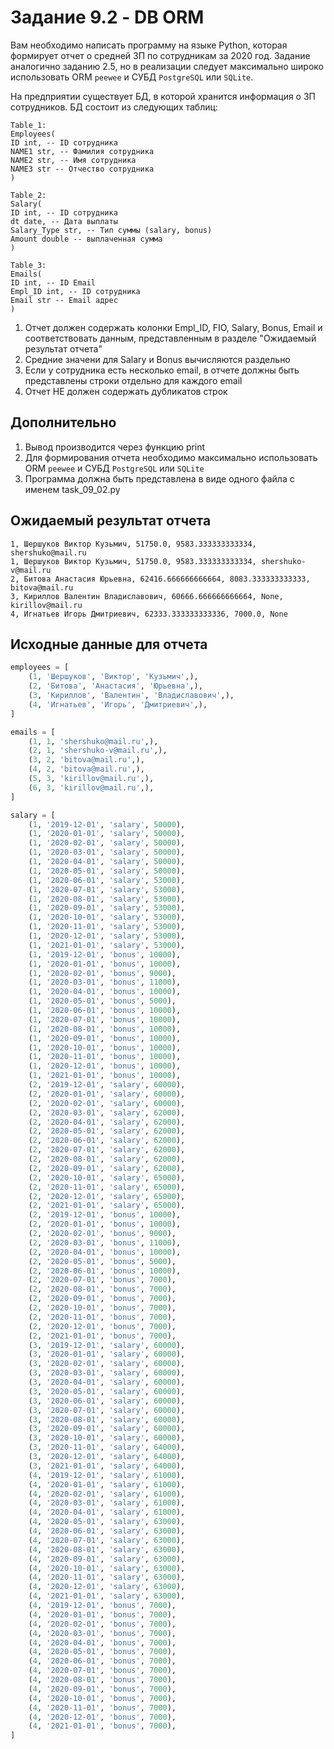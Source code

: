 # Задание 9.2 - DB ORM

Вам необходимо написать программу на языке Python, которая формирует отчет о средней ЗП по сотрудникам за 2020 год.
Задание аналогично заданию 2.5, но в реализации следует максимально широко использовать ORM `peewee` и СУБД `PostgreSQL` или `SQLite`.

На предприятии существует БД, в которой хранится информация о ЗП сотрудников. БД состоит из следующих таблиц:
```
Table_1: 
Employees(
ID int, -- ID сотрудника
NAME1 str, -- Фамилия сотрудника
NAME2 str, -- Имя сотрудника
NAME3 str -- Отчество сотрудника
)

Table_2: 
Salary(
ID int, -- ID сотрудника
dt date, -- Дата выплаты
Salary_Type str, -- Тип суммы (salary, bonus)
Amount double -- выплаченная сумма
)

Table_3: 
Emails(
ID int, -- ID Email
Empl_ID int, -- ID сотрудника
Email str -- Email адрес
)
```

1. Отчет должен содержать колонки Empl_ID, FIO, Salary, Bonus, Email и соответствовать данным, представленным в разделе "Ожидаемый результат отчета"    
2. Средние значени для Salary и Bonus вычисляются раздельно
3. Если у сотрудника есть несколько email, в отчете должны быть представлены строки отдельно для каждого email 
4. Отчет НЕ должен содержать дубликатов строк

## Дополнительно
1. Вывод производится через функцию print
2. Для формирования отчета необходимо максимально использовать ORM `peewee` и СУБД `PostgreSQL` или `SQLite`
3. Программа должна быть представлена в виде одного файла с именем task_09_02.py


## Ожидаемый результат отчета 
```
1, Шершуков Виктор Кузьмич, 51750.0, 9583.333333333334, shershuko@mail.ru
1, Шершуков Виктор Кузьмич, 51750.0, 9583.333333333334, shershuko-v@mail.ru
2, Битова Анастасия Юрьевна, 62416.666666666664, 8083.333333333333, bitova@mail.ru
3, Кириллов Валентин Владиславович, 60666.666666666664, None, kirillov@mail.ru
4, Игнатьев Игорь Дмитриевич, 62333.333333333336, 7000.0, None
```

## Исходные данные для отчета
```python
employees = [
    (1, 'Шершуков', 'Виктор', 'Кузьмич',),
    (2, 'Битова', 'Анастасия', 'Юрьевна',),
    (3, 'Кириллов', 'Валентин', 'Владиславович',),
    (4, 'Игнатьев', 'Игорь', 'Дмитриевич',),
]

emails = [
    (1, 1, 'shershuko@mail.ru',),
    (2, 1, 'shershuko-v@mail.ru',),
    (3, 2, 'bitova@mail.ru',),
    (4, 2, 'bitova@mail.ru',),
    (5, 3, 'kirillov@mail.ru',),
    (6, 3, 'kirillov@mail.ru',),
]

salary = [
    (1, '2019-12-01', 'salary', 50000),
    (1, '2020-01-01', 'salary', 50000),
    (1, '2020-02-01', 'salary', 50000),
    (1, '2020-03-01', 'salary', 50000),
    (1, '2020-04-01', 'salary', 50000),
    (1, '2020-05-01', 'salary', 50000),
    (1, '2020-06-01', 'salary', 53000),
    (1, '2020-07-01', 'salary', 53000),
    (1, '2020-08-01', 'salary', 53000),
    (1, '2020-09-01', 'salary', 53000),
    (1, '2020-10-01', 'salary', 53000),
    (1, '2020-11-01', 'salary', 53000),
    (1, '2020-12-01', 'salary', 53000),
    (1, '2021-01-01', 'salary', 53000),
    (1, '2019-12-01', 'bonus', 10000),
    (1, '2020-01-01', 'bonus', 10000),
    (1, '2020-02-01', 'bonus', 9000),
    (1, '2020-03-01', 'bonus', 11000),
    (1, '2020-04-01', 'bonus', 10000),
    (1, '2020-05-01', 'bonus', 5000),
    (1, '2020-06-01', 'bonus', 10000),
    (1, '2020-07-01', 'bonus', 10000),
    (1, '2020-08-01', 'bonus', 10000),
    (1, '2020-09-01', 'bonus', 10000),
    (1, '2020-10-01', 'bonus', 10000),
    (1, '2020-11-01', 'bonus', 10000),
    (1, '2020-12-01', 'bonus', 10000),
    (1, '2021-01-01', 'bonus', 10000),
    (2, '2019-12-01', 'salary', 60000),
    (2, '2020-01-01', 'salary', 60000),
    (2, '2020-02-01', 'salary', 60000),
    (2, '2020-03-01', 'salary', 62000),
    (2, '2020-04-01', 'salary', 62000),
    (2, '2020-05-01', 'salary', 62000),
    (2, '2020-06-01', 'salary', 62000),
    (2, '2020-07-01', 'salary', 62000),
    (2, '2020-08-01', 'salary', 62000),
    (2, '2020-09-01', 'salary', 62000),
    (2, '2020-10-01', 'salary', 65000),
    (2, '2020-11-01', 'salary', 65000),
    (2, '2020-12-01', 'salary', 65000),
    (2, '2021-01-01', 'salary', 65000),
    (2, '2019-12-01', 'bonus', 10000),
    (2, '2020-01-01', 'bonus', 10000),
    (2, '2020-02-01', 'bonus', 9000),
    (2, '2020-03-01', 'bonus', 11000),
    (2, '2020-04-01', 'bonus', 10000),
    (2, '2020-05-01', 'bonus', 5000),
    (2, '2020-06-01', 'bonus', 10000),
    (2, '2020-07-01', 'bonus', 7000),
    (2, '2020-08-01', 'bonus', 7000),
    (2, '2020-09-01', 'bonus', 7000),
    (2, '2020-10-01', 'bonus', 7000),
    (2, '2020-11-01', 'bonus', 7000),
    (2, '2020-12-01', 'bonus', 7000),
    (2, '2021-01-01', 'bonus', 7000),
    (3, '2019-12-01', 'salary', 60000),
    (3, '2020-01-01', 'salary', 60000),
    (3, '2020-02-01', 'salary', 60000),
    (3, '2020-03-01', 'salary', 60000),
    (3, '2020-04-01', 'salary', 60000),
    (3, '2020-05-01', 'salary', 60000),
    (3, '2020-06-01', 'salary', 60000),
    (3, '2020-07-01', 'salary', 60000),
    (3, '2020-08-01', 'salary', 60000),
    (3, '2020-09-01', 'salary', 60000),
    (3, '2020-10-01', 'salary', 60000),
    (3, '2020-11-01', 'salary', 64000),
    (3, '2020-12-01', 'salary', 64000),
    (3, '2021-01-01', 'salary', 64000),
    (4, '2019-12-01', 'salary', 61000),
    (4, '2020-01-01', 'salary', 61000),
    (4, '2020-02-01', 'salary', 61000),
    (4, '2020-03-01', 'salary', 61000),
    (4, '2020-04-01', 'salary', 61000),
    (4, '2020-05-01', 'salary', 63000),
    (4, '2020-06-01', 'salary', 63000),
    (4, '2020-07-01', 'salary', 63000),
    (4, '2020-08-01', 'salary', 63000),
    (4, '2020-09-01', 'salary', 63000),
    (4, '2020-10-01', 'salary', 63000),
    (4, '2020-11-01', 'salary', 63000),
    (4, '2020-12-01', 'salary', 63000),
    (4, '2021-01-01', 'salary', 63000),
    (4, '2019-12-01', 'bonus', 7000),
    (4, '2020-01-01', 'bonus', 7000),
    (4, '2020-02-01', 'bonus', 7000),
    (4, '2020-03-01', 'bonus', 7000),
    (4, '2020-04-01', 'bonus', 7000),
    (4, '2020-05-01', 'bonus', 7000),
    (4, '2020-06-01', 'bonus', 7000),
    (4, '2020-07-01', 'bonus', 7000),
    (4, '2020-08-01', 'bonus', 7000),
    (4, '2020-09-01', 'bonus', 7000),
    (4, '2020-10-01', 'bonus', 7000),
    (4, '2020-11-01', 'bonus', 7000),
    (4, '2020-12-01', 'bonus', 7000),
    (4, '2021-01-01', 'bonus', 7000),
]
```
